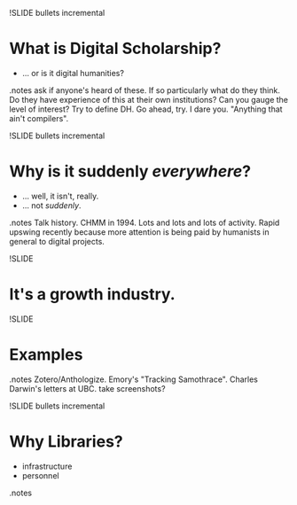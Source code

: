 !SLIDE bullets incremental
# What is Digital Scholarship? #

* ... or is it digital humanities?

.notes ask if anyone's heard of these. If so particularly what do they think. Do they have experience of this at their own institutions? Can you gauge the level of interest? Try to define DH. Go ahead, try. I dare you. "Anything that ain't compilers".

!SLIDE bullets incremental
# Why is it suddenly *everywhere*? #

* ... well, it isn't, really.
* ... not *suddenly*.

.notes Talk history. CHMM in 1994. Lots and lots and lots of activity. Rapid
upswing recently because more attention is being paid by humanists in general
to digital projects. 

!SLIDE
# It's a growth industry. #

!SLIDE
# Examples #

.notes Zotero/Anthologize. Emory's "Tracking Samothrace". Charles Darwin's letters at UBC.  take screenshots?

!SLIDE bullets incremental
# Why Libraries? #
* infrastructure
* personnel

.notes

